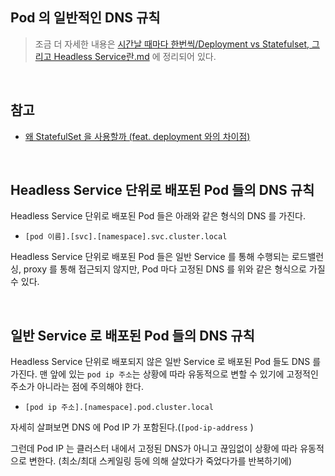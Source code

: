 ## Pod 의 일반적인 DNS 규칙

> 조금 더 자세한 내용은 [시간날 때마다 한번씩/Deployment vs Statefulset, 그리고 Headless Service란.md](https://github.com/chagchagchag/eks-k8s-docker-study-archive/blob/main/%EC%8B%9C%EA%B0%84%EB%82%A0%EB%95%8C%EB%A7%88%EB%8B%A4%20%ED%95%9C%EB%B2%88%EC%94%A9/Deployment%20vs%20Statefulset%2C%20%EA%B7%B8%EB%A6%AC%EA%B3%A0%20Headless%20Service%20%EB%9E%80.md) 에 정리되어 있다.

<br>



## 참고

- [왜 StatefulSet 을 사용할까 (feat. deployment 와의 차이점)](https://ltlkodae.tistory.com/54)

<br>



## Headless Service 단위로 배포된 Pod 들의 DNS 규칙 

Headless Service 단위로 배포된 Pod 들은 아래와 같은 형식의 DNS 를 가진다.

- `[pod 이름].[svc].[namespace].svc.cluster.local`

Headless Service 단위로 배포된 Pod 들은 일반 Service 를 통해 수행되는 로드밸런싱, proxy 를 통해 접근되지 않지만, Pod 마다 고정된 DNS 를 위와 같은 형식으로 가질 수 있다.

<br>



## 일반 Service 로 배포된 Pod 들의 DNS 규칙 

Headless Service 단위로 배포되지 않은 일반 Service 로 배포된 Pod 들도 DNS 를 가진다. 맨 앞에 있는 `pod ip 주소`는 상황에 따라 유동적으로 변할 수 있기에 고정적인 주소가 아니라는 점에 주의해야 한다.

- `[pod ip 주소].[namespace].pod.cluster.local`

자세히 살펴보면 DNS 에 Pod IP 가 포함된다.(`[pod-ip-address` )

그런데 Pod IP 는 클러스터 내에서 고정된 DNS가 아니고 끊임없이 상황에 따라 유동적으로 변한다. (최소/최대 스케일링 등에 의해 살았다가 죽었다가를 반복하기에)

<br>





